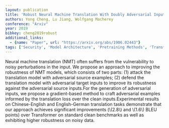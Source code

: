 ```yaml
---
layout: publication
title: 'Robust Neural Machine Translation With Doubly Adversarial Inputs'
authors: Yong Cheng, Lu Jiang, Wolfgang Macherey
conference: "Arxiv"
year: 2019
bibkey: cheng2019robust
additional_links:
  - {name: "Paper", url: "https://arxiv.org/abs/1906.02443"}
tags: ['Security', 'Model Architecture', 'Pretraining Methods', 'Transformer', 'Applications']
---
```

Neural machine translation (NMT) often suffers from the vulnerability to
noisy perturbations in the input. We propose an approach to improving the
robustness of NMT models, which consists of two parts: (1) attack the
translation model with adversarial source examples; (2) defend the translation
model with adversarial target inputs to improve its robustness against the
adversarial source inputs.For the generation of adversarial inputs, we propose
a gradient-based method to craft adversarial examples informed by the
translation loss over the clean inputs.Experimental results on Chinese-English
and English-German translation tasks demonstrate that our approach achieves
significant improvements (\\(2.8\\) and \\(1.6\\) BLEU points) over Transformer on
standard clean benchmarks as well as exhibiting higher robustness on noisy
data.
